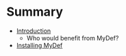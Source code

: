 # Summary

* [Introduction](README.md)
   * Who would benefit from MyDef?
* [Installing MyDef](Installing.md)

